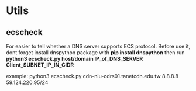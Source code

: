 # Utils

## ecscheck
For easier to tell whether a DNS server supports ECS protocol.
Before use it, dont forget install dnspython package with
**pip install dnspython**
then run 
**python3 ecscheck.py host/domain IP_of_DNS_SERVER Client_SUBNET_IP_IN_CIDR**

example:
python3 ecscheck.py cdn-niu-cdrs01.tanetcdn.edu.tw 8.8.8.8 59.124.220.95/24
